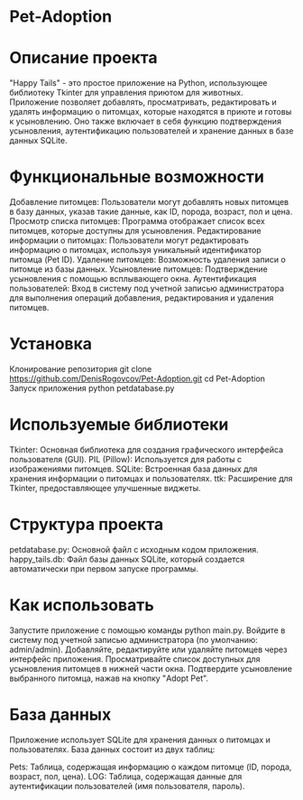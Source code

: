 # Pet-Adoption
# Описание проекта
"Happy Tails" - это простое приложение на Python, использующее библиотеку Tkinter для управления приютом для животных. Приложение позволяет добавлять, просматривать, редактировать и удалять информацию о питомцах, которые находятся в приюте и готовы к усыновлению. Оно также включает в себя функцию подтверждения усыновления, аутентификацию пользователей и хранение данных в базе данных SQLite.

# Функциональные возможности
Добавление питомцев: Пользователи могут добавлять новых питомцев в базу данных, указав такие данные, как ID, порода, возраст, пол и цена.
Просмотр списка питомцев: Программа отображает список всех питомцев, которые доступны для усыновления.
Редактирование информации о питомцах: Пользователи могут редактировать информацию о питомцах, используя уникальный идентификатор питомца (Pet ID).
Удаление питомцев: Возможность удаления записи о питомце из базы данных.
Усыновление питомцев: Подтверждение усыновления с помощью всплывающего окна.
Аутентификация пользователей: Вход в систему под учетной записью администратора для выполнения операций добавления, редактирования и удаления питомцев.

# Установка
Клонирование репозитория
git clone https://github.com/DenisRogovcov/Pet-Adoption.git
cd Pet-Adoption
Запуск приложения
python petdatabase.py

# Используемые библиотеки
Tkinter: Основная библиотека для создания графического интерфейса пользователя (GUI).
PIL (Pillow): Используется для работы с изображениями питомцев.
SQLite: Встроенная база данных для хранения информации о питомцах и пользователях.
ttk: Расширение для Tkinter, предоставляющее улучшенные виджеты.

# Структура проекта
petdatabase.py: Основной файл с исходным кодом приложения.
happy_tails.db: Файл базы данных SQLite, который создается автоматически при первом запуске программы.

# Как использовать
Запустите приложение с помощью команды python main.py.
Войдите в систему под учетной записью администратора (по умолчанию: admin/admin).
Добавляйте, редактируйте или удаляйте питомцев через интерфейс приложения.
Просматривайте список доступных для усыновления питомцев в нижней части окна.
Подтвердите усыновление выбранного питомца, нажав на кнопку "Adopt Pet".

# База данных
Приложение использует SQLite для хранения данных о питомцах и пользователях. База данных состоит из двух таблиц:

Pets: Таблица, содержащая информацию о каждом питомце (ID, порода, возраст, пол, цена).
LOG: Таблица, содержащая данные для аутентификации пользователей (имя пользователя, пароль).
